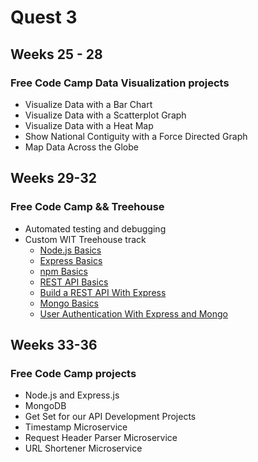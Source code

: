 # Quest 3

## Weeks 25 - 28

### Free Code Camp Data Visualization projects

- Visualize Data with a Bar Chart
- Visualize Data with a Scatterplot Graph
- Visualize Data with a Heat Map
- Show National Contiguity with a Force Directed Graph
- Map Data Across the Globe

## Weeks 29-32

### Free Code Camp && Treehouse

- Automated testing and debugging
- Custom WIT Treehouse track
  - [Node.js Basics](https://teamtreehouse.com/library/nodejs-basics-2)
  - [Express Basics](https://teamtreehouse.com/library/express-basics)
  - [npm Basics](https://teamtreehouse.com/library/npm-basics)
  - [REST API Basics](https://teamtreehouse.com/library/rest-api-basics)
  - [Build a REST API With Express](https://teamtreehouse.com/library/build-a-rest-api-with-express)
  - [Mongo Basics](https://teamtreehouse.com/library/mongo-basics)
  - [User Authentication With Express and Mongo](https://teamtreehouse.com/library/user-authentication-with-express-and-mongo)

## Weeks 33-36

### Free Code Camp projects

- Node.js and Express.js
- MongoDB
- Get Set for our API Development Projects
- Timestamp Microservice
- Request Header Parser Microservice
- URL Shortener Microservice
